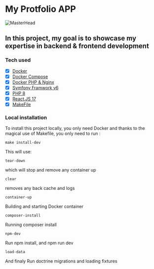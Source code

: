 # My Protfolio APP
![MasterHead](https://media.licdn.com/dms/image/C4E22AQHjVnwPhaft_A/feedshare-shrink_2048_1536/0/1677615101609?e=1717027200&v=beta&t=KoY_nFbv2aU_fo01WaebeiccgRxUj5NEJlDXK4jyaqQ)

## In this project, my goal is to showcase my expertise in backend & frontend development

### Tech used
- [X] [Docker](https://docs.docker.com/engine/install/)
- [X] [Docker Compose](https://docs.docker.com/compose/install/)
- [X] [Docker PHP & Nginx]()
- [X] [Symfony Framwork v6](https://symfony.com/doc/current/setup.html)
- [X] [PHP 8](https://www.php.net/releases/8.0/fr.php) 
- [X] [React.JS 17](https://fr.reactjs.org/blog/2020/08/10/react-v17-rc.html) 
- [X] [MakeFile](https://borntocode.fr/creer-un-makefile-pour-son-projet/) 

### Local installation
To install this project locally, you only need Docker and thanks to the magical use of Makefile, you only need to run :

```console
make install-dev
```
This will use:

    tear-down
which will stop and remove any container up

    clear
removes any back cache and logs

    container-up

Building and starting Docker container

    composer-install

Running composer install 

    npm-dev

Run npm install, and npm run dev

    load-data

And finaly Run doctrine migrations and loading fixtures
